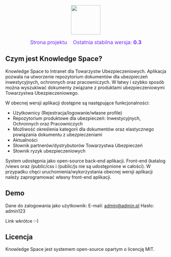 <p align="center">
    <img src="https://serwer2077449.home.pl/knowledgespace.png" height="92" />
</p>

<p align="center">
<span style="font-size: 16px; color: #702afb; padding-right: 15px">Strona projektu</span>
<span style="font-size: 16px; color: #702afb; ">Ostatnia stabilna wersja: <b>0.3</b></span>
</p>

## Czym jest Knowledge Space?
Knowledge Space to Intranet dla Towarzystw Ubezpieczeniowych. Aplikacja pozwala na utworzenie repozytorium dokumentów dla ubezpieczeń inwestycyjnych, ochronnych oraz pracowniczych. W łatwy i szybko sposób można wyszukiwać dokumenty związane z produktami ubezpieczeniowymi Towarzystwa Ubezpieczeniowego.

W obecnej wersji aplikacji dostępne są następujące funkcjonalności:
- Użytkownicy (Rejestracja/logowanie/własne profile)
- Repozytorium produktowe dla ubezpieczeń: Inwestycyjnych, Ochronnych oraz Pracowniczych
- Możliwość określenia kategorii dla dokumentów oraz elastycznego powiązania dokumentu z ubezpieczeniami
- Aktualności
- Słownik partnerów/dystrybutorów Towarzystwa Ubezpieczeń
- Słownik ryzyk ubezpieczeniowych

System udostępnia jako open-source back-end aplikacji. Front-end (katalog /views oraz /public/css i /public/js nie są udostępnione w całości). W przypadku chęci uruchomienia/wykorzystania obecnej wersji aplikacji należy zaprogramować własny front-end aplikacji.

## Demo
Dane do zalogowania jako użytkownik:
E-mail: admin@admin.pl
Hasło: admin123

Link wkrótce :-)

## Licencja
Knowledge Space jest systemem open-source opartym o licencję MIT.